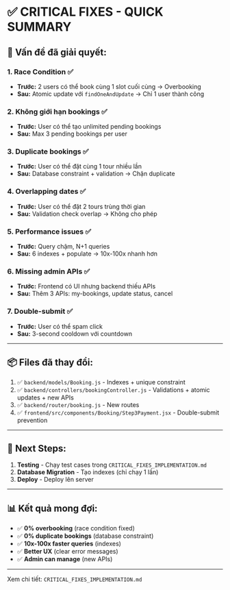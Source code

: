 # ✅ CRITICAL FIXES - QUICK SUMMARY

## 🎯 Vấn đề đã giải quyết:

### 1. **Race Condition** ✅
- **Trước:** 2 users có thể book cùng 1 slot cuối cùng → Overbooking
- **Sau:** Atomic update với `findOneAndUpdate` → Chỉ 1 user thành công

### 2. **Không giới hạn bookings** ✅
- **Trước:** User có thể tạo unlimited pending bookings
- **Sau:** Max 3 pending bookings per user

### 3. **Duplicate bookings** ✅
- **Trước:** User có thể đặt cùng 1 tour nhiều lần
- **Sau:** Database constraint + validation → Chặn duplicate

### 4. **Overlapping dates** ✅
- **Trước:** User có thể đặt 2 tours trùng thời gian
- **Sau:** Validation check overlap → Không cho phép

### 5. **Performance issues** ✅
- **Trước:** Query chậm, N+1 queries
- **Sau:** 6 indexes + populate → 10x-100x nhanh hơn

### 6. **Missing admin APIs** ✅
- **Trước:** Frontend có UI nhưng backend thiếu APIs
- **Sau:** Thêm 3 APIs: my-bookings, update status, cancel

### 7. **Double-submit** ✅
- **Trước:** User có thể spam click
- **Sau:** 3-second cooldown với countdown

---

## 📦 Files đã thay đổi:

1. ✅ `backend/models/Booking.js` - Indexes + unique constraint
2. ✅ `backend/controllers/bookingController.js` - Validations + atomic updates + new APIs
3. ✅ `backend/router/booking.js` - New routes
4. ✅ `frontend/src/components/Booking/Step3Payment.jsx` - Double-submit prevention

---

## 🚀 Next Steps:

1. **Testing** - Chạy test cases trong `CRITICAL_FIXES_IMPLEMENTATION.md`
2. **Database Migration** - Tạo indexes (chỉ chạy 1 lần)
3. **Deploy** - Deploy lên server

---

## 📊 Kết quả mong đợi:

- ✅ **0% overbooking** (race condition fixed)
- ✅ **0% duplicate bookings** (database constraint)
- ✅ **10x-100x faster queries** (indexes)
- ✅ **Better UX** (clear error messages)
- ✅ **Admin can manage** (new APIs)

---

Xem chi tiết: `CRITICAL_FIXES_IMPLEMENTATION.md`
